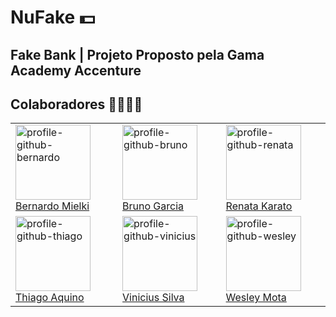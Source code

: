 # NuFake 💵
## Fake Bank | Projeto Proposto pela Gama Academy Accenture

## Colaboradores 👨‍💻👩‍💻

<table align="center">
   <tr>
     <td><a href="https://github.com/bmielki"><img src="https://ca.slack-edge.com/T01KP945A0J-U01MZD4108K-71d51561b32e-512" alt="profile-github-bernardo" height=120 width=120 border="0">Bernardo Mielki</a></td>
      <td><a href="https://github.com/brgarcias"><img src="https://avatars.githubusercontent.com/u/56596868?s=460&u=22a2921500cee9d2f170f9ba7694d56d9ccca763&v=4" alt="profile-github-bruno" height=120 width=120 border="0">Bruno Garcia</a></td>
       <td><a href="https://github.com/rmkarato"><img src="https://avatars.githubusercontent.com/u/63520542?s=400&u=d365844d2ffe2c1b3ea763d3967e1d33bd751ee1&v=4" alt="profile-github-renata" height=120 width=120 border="0">Renata Karato</a></td>
   </tr>
   <tr>
    <td><a href="https://github.com/Aquinolima"><img src="https://avatars.githubusercontent.com/u/49047131?s=460&u=5cca4f8b4ff089e675e548c3cca38bab7718d4e2&v=4" alt="profile-github-thiago" height=120 width=120 border="0">Thiago Aquino</a></td>
    <td><a href="https://github.com/viniciusad"><img src="https://avatars.githubusercontent.com/u/71468159?s=460&u=63e7842b2925162c1bc55e199e11a7da2144648e&v=4" alt="profile-github-vinicius" height=120 width=120 border="0">Vinicius Silva</a></td>
    <td><a href="https://github.com/Wmmota"><img src="https://avatars.githubusercontent.com/u/60901238?s=460&u=015ddbe61bd813527c2db29d3d233582af387d20&v=4" alt="profile-github-wesley" height=120 width=120 border="0">Wesley Mota</a></td>
  </tr>
</table>

